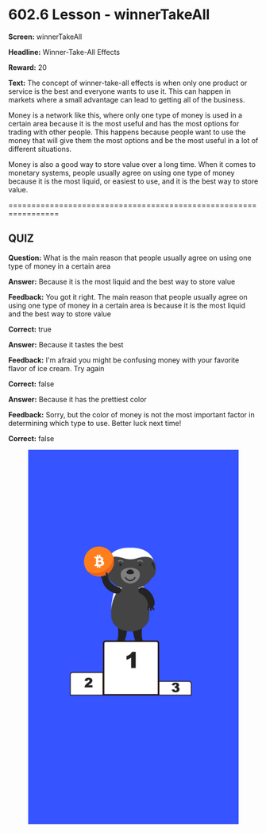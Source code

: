# 602.6 Lesson - winnerTakeAll

**Screen:** winnerTakeAll

**Headline:** Winner-Take-All Effects

**Reward:** 20

**Text:** The concept of winner-take-all effects is when only one product or service is the best and everyone wants to use it. This can happen in markets where a small advantage can lead to getting all of the business.

Money is a network like this, where only one type of money is used in a certain area because it is the most useful and has the most options for trading with other people. This happens because people want to use the money that will give them the most options and be the most useful in a lot of different situations.

Money is also a good way to store value over a long time. When it comes to monetary systems, people usually agree on using one type of money because it is the most liquid, or easiest to use, and it is the best way to store value.


=================================================================

## QUIZ

**Question:** What is the main reason that people usually agree on using one type of money in a certain area


**Answer:** Because it is the most liquid and the best way to store value

**Feedback:** You got it right. The main reason that people usually agree on using one type of money in a certain area is because it is the most liquid and the best way to store value

**Correct:** true

**Answer:** Because it tastes the best

**Feedback:** I&#x27;m afraid you might be confusing money with your favorite flavor of ice cream. Try again

**Correct:** false

**Answer:** Because it has the prettiest color

**Feedback:** Sorry, but the color of money is not the most important factor in determining which type to use. Better luck next time!

**Correct:** false


<figure><img src="../.gitbook/assets/602-06.png" alt=""><figcaption></figcaption></figure>

